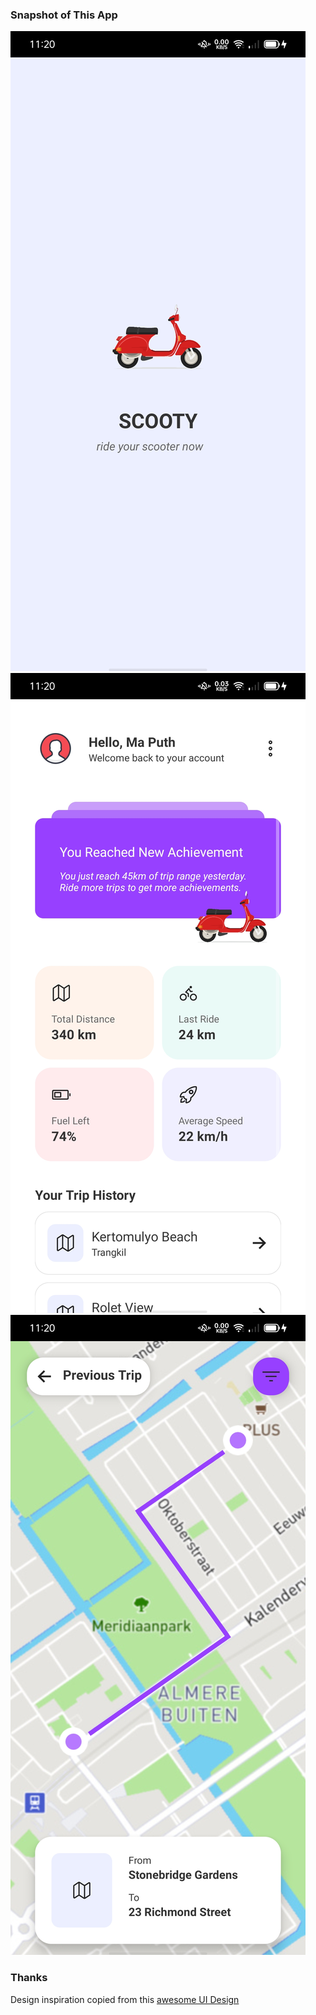 ### Snapshot of This App

<img src="./snapshots/ss.jpg">
<img src="./snapshots/ss2.jpg">
<img src="./snapshots/ss3.jpg">

### Thanks

Design inspiration copied from this [awesome UI Design](https://dribbble.com/shots/16643451-E-Scooter-App)
